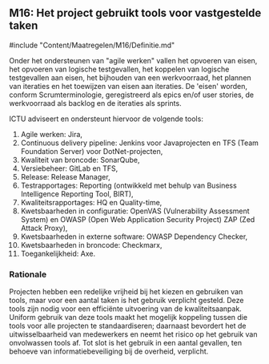 ## M16: Het project gebruikt tools voor vastgestelde taken

#include "Content/Maatregelen/M16/Definitie.md"

Onder het ondersteunen van "agile werken" vallen het opvoeren van eisen, het opvoeren van logische testgevallen, het koppelen van logische testgevallen aan eisen, het bijhouden van een werkvoorraad, het plannen van iteraties en het toewijzen van eisen aan iteraties. De 'eisen' worden, conform Scrumterminologie, geregistreerd als epics en/of user stories, de werkvoorraad als backlog en de iteraties als sprints.

ICTU adviseert en ondersteunt hiervoor de volgende tools:

1. Agile werken: Jira,
2. Continuous delivery pipeline: Jenkins voor Javaprojecten en TFS (Team Foundation Server) voor DotNet-projecten,
3. Kwaliteit van broncode: SonarQube,
4. Versiebeheer: GitLab en TFS,
5. Release: Release Manager,
6. Testrapportages: Reporting (ontwikkeld met behulp van Business Intelligence Reporting Tool, BIRT),
7. Kwaliteitsrapportages: HQ en Quality-time,
8. Kwetsbaarheden in configuratie: OpenVAS (Vulnerability Assessment System) en OWASP (Open Web Application Security Project) ZAP (Zed Attack Proxy),
9. Kwetsbaarheden in externe software: OWASP Dependency Checker,
10. Kwetsbaarheden in broncode: Checkmarx,
11. Toegankelijkheid: Axe.

### Rationale

Projecten hebben een redelijke vrijheid bij het kiezen en gebruiken van tools, maar voor een aantal taken is het gebruik verplicht gesteld. Deze tools zijn nodig voor een efficiënte uitvoering van de kwaliteitsaanpak. Uniform gebruik van deze tools maakt het mogelijk koppeling tussen die tools voor alle projecten te standaardiseren; daarnaast bevordert het de uitwisselbaarheid van medewerkers en neemt het risico op het gebruik van onvolwassen tools af. Tot slot is het gebruik in een aantal gevallen, ten behoeve van informatiebeveiliging bij de overheid, verplicht.
